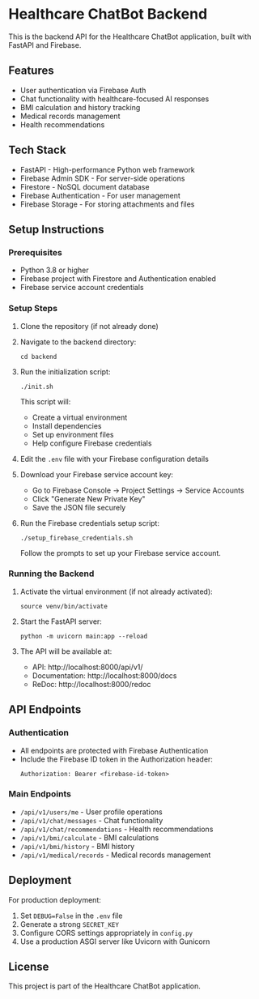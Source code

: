 # Healthcare ChatBot Backend

This is the backend API for the Healthcare ChatBot application, built with FastAPI and Firebase.

## Features

- User authentication via Firebase Auth
- Chat functionality with healthcare-focused AI responses
- BMI calculation and history tracking
- Medical records management
- Health recommendations

## Tech Stack

- FastAPI - High-performance Python web framework
- Firebase Admin SDK - For server-side operations
- Firestore - NoSQL document database
- Firebase Authentication - For user management
- Firebase Storage - For storing attachments and files

## Setup Instructions

### Prerequisites

- Python 3.8 or higher
- Firebase project with Firestore and Authentication enabled
- Firebase service account credentials

### Setup Steps

1. Clone the repository (if not already done)

2. Navigate to the backend directory:
   ```
   cd backend
   ```

3. Run the initialization script:
   ```
   ./init.sh
   ```
   This script will:
   - Create a virtual environment
   - Install dependencies
   - Set up environment files
   - Help configure Firebase credentials

4. Edit the `.env` file with your Firebase configuration details

5. Download your Firebase service account key:
   - Go to Firebase Console → Project Settings → Service Accounts
   - Click "Generate New Private Key"
   - Save the JSON file securely

6. Run the Firebase credentials setup script:
   ```
   ./setup_firebase_credentials.sh
   ```
   Follow the prompts to set up your Firebase service account.

### Running the Backend

1. Activate the virtual environment (if not already activated):
   ```
   source venv/bin/activate
   ```

2. Start the FastAPI server:
   ```
   python -m uvicorn main:app --reload
   ```

3. The API will be available at:
   - API: http://localhost:8000/api/v1/
   - Documentation: http://localhost:8000/docs
   - ReDoc: http://localhost:8000/redoc

## API Endpoints

### Authentication

- All endpoints are protected with Firebase Authentication
- Include the Firebase ID token in the Authorization header:
  ```
  Authorization: Bearer <firebase-id-token>
  ```

### Main Endpoints

- `/api/v1/users/me` - User profile operations
- `/api/v1/chat/messages` - Chat functionality
- `/api/v1/chat/recommendations` - Health recommendations
- `/api/v1/bmi/calculate` - BMI calculations
- `/api/v1/bmi/history` - BMI history
- `/api/v1/medical/records` - Medical records management

## Deployment

For production deployment:

1. Set `DEBUG=False` in the `.env` file
2. Generate a strong `SECRET_KEY`
3. Configure CORS settings appropriately in `config.py`
4. Use a production ASGI server like Uvicorn with Gunicorn

## License

This project is part of the Healthcare ChatBot application.
